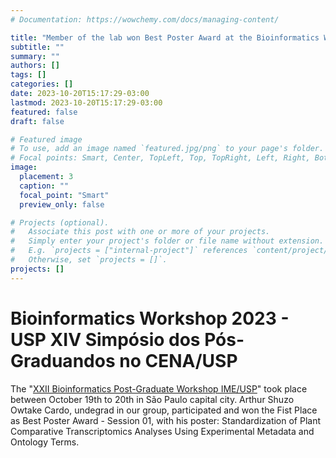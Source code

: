```yaml
---
# Documentation: https://wowchemy.com/docs/managing-content/

title: "Member of the lab won Best Poster Award at the Bioinformatics Workshop 2023"
subtitle: ""
summary: ""
authors: []
tags: []
categories: []
date: 2023-10-20T15:17:29-03:00
lastmod: 2023-10-20T15:17:29-03:00
featured: false
draft: false

# Featured image
# To use, add an image named `featured.jpg/png` to your page's folder.
# Focal points: Smart, Center, TopLeft, Top, TopRight, Left, Right, BottomLeft, Bottom, BottomRight.
image:
  placement: 3
  caption: ""
  focal_point: "Smart"
  preview_only: false

# Projects (optional).
#   Associate this post with one or more of your projects.
#   Simply enter your project's folder or file name without extension.
#   E.g. `projects = ["internal-project"]` references `content/project/deep-learning/index.md`.
#   Otherwise, set `projects = []`.
projects: []
---
```


# Bioinformatics Workshop 2023 - USP XIV Simpósio dos Pós-Graduandos no CENA/USP

The "[XXII Bioinformatics Post-Graduate Workshop IME/USP](https://www.ime.usp.br/?foyer_slide=workshop-em-bioinformatica)" took place between October 19th to 20th in São Paulo capital city. Arthur Shuzo Owtake Cardo, undegrad in our group, participated and won the Fist Place as Best Poster Award - Session 01, with his poster: Standardization of Plant Comparative Transcriptomics Analyses Using Experimental Metadata and Ontology Terms.

